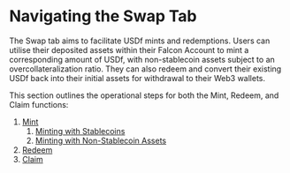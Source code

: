 # Navigating the Swap Tab

The Swap tab aims to facilitate USDf mints and redemptions. Users can utilise their deposited assets within their Falcon Account to mint a corresponding amount of USDf, with non-stablecoin assets subject to an overcollateralization ratio. They can also redeem and convert their existing USDf back into their initial assets for withdrawal to their Web3 wallets.

This section outlines the operational steps for both the Mint, Redeem, and Claim functions:

1. [Mint](classic-mint/)
   1. [Minting with Stablecoins](classic-mint/minting-with-stablecoins.md)
   2. [Minting with Non-Stablecoin Assets](classic-mint/minting-with-non-stablecoin-assets/)
2. [Redeem](redeem.md)
3. [Claim](claim.md)
